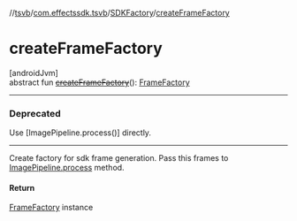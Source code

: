 //[tsvb](../../../index.md)/[com.effectssdk.tsvb](../index.md)/[SDKFactory](index.md)/[createFrameFactory](create-frame-factory.md)

# createFrameFactory

[androidJvm]\
abstract fun [~~createFrameFactory~~](create-frame-factory.md)(): [FrameFactory](../../com.effectssdk.tsvb.frame.factory/-frame-factory/index.md)

---

### Deprecated

Use [ImagePipeline.process()] directly.

---

Create factory for sdk frame generation. Pass this frames to [ImagePipeline.process](../../com.effectssdk.tsvb.pipeline/-image-pipeline/process.md) method.

#### Return

[FrameFactory](../../com.effectssdk.tsvb.frame.factory/-frame-factory/index.md) instance
